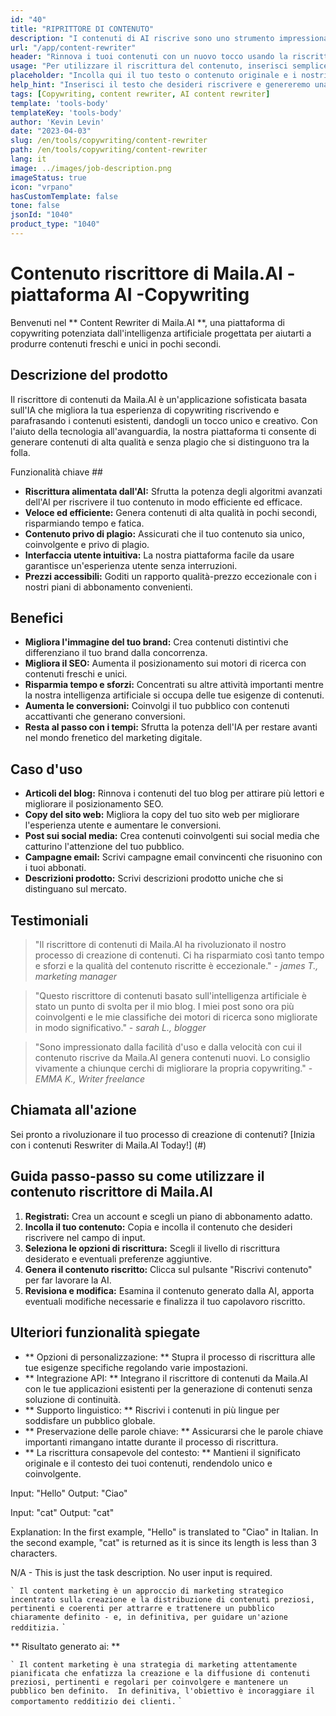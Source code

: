 ```yaml
---
id: "40"
title: "RIPRITTORE DI CONTENUTO"
description: "I contenuti di AI riscrive sono uno strumento impressionante che utilizza algoritmi AI avanzati per riscrivere e riformulare automaticamente il testo di input, rendendolo unico, coinvolgente e più accattivante.  Questo strumento è ideale per blogger, copywriter e creatori di contenuti che vogliono migliorare la qualità dei loro contenuti ed evitare problemi di plagio."
url: "/app/content-rewriter"
header: "Rinnova i tuoi contenuti con un nuovo tocco usando la riscrittura alimentare."
usage: "Per utilizzare il riscrittura del contenuto, inserisci semplicemente il tuo testo che si desidera riscrivere.  Questo strumento genererà quindi una versione unica, ben strutturata e coinvolgente del contenuto originale, mantenendo il suo contesto e le idee chiave."
placeholder: "Incolla qui il tuo testo o contenuto originale e i nostri modelli lo riscriveranno per creare una versione unica, coinvolgente e accattivante."
help_hint: "Inserisci il testo che desideri riscrivere e genereremo una nuova versione unica preservando il significato e il contesto originali.  Ideale per migliorare la qualità dei contenuti ed evitare problemi di plagio."
tags: [Copywriting, content rewriter, AI content rewriter]
template: 'tools-body'
templateKey: 'tools-body'
author: 'Kevin Levin'
date: "2023-04-03"
slug: /en/tools/copywriting/content-rewriter
path: /en/tools/copywriting/content-rewriter
lang: it
image: ../images/job-description.png
imageStatus: true
icon: "vrpano"
hasCustomTemplate: false
tone: false
jsonId: "1040"
product_type: "1040"
---
```

# Contenuto riscrittore di Maila.AI - piattaforma AI -Copywriting

Benvenuti nel ** Content Rewriter di Maila.AI **, una piattaforma di copywriting potenziata dall'intelligenza artificiale progettata per aiutarti a produrre contenuti freschi e unici in pochi secondi.

## Descrizione del prodotto

Il riscrittore di contenuti da Maila.AI è un'applicazione sofisticata basata sull'IA che migliora la tua esperienza di copywriting riscrivendo e parafrasando i contenuti esistenti, dandogli un tocco unico e creativo.  Con l'aiuto della tecnologia all'avanguardia, la nostra piattaforma ti consente di generare contenuti di alta qualità e senza plagio che si distinguono tra la folla.

Funzionalità chiave ##

- **Riscrittura alimentata dall'AI:** Sfrutta la potenza degli algoritmi avanzati dell'AI per riscrivere il tuo contenuto in modo efficiente ed efficace.
- **Veloce ed efficiente:** Genera contenuti di alta qualità in pochi secondi, risparmiando tempo e fatica.
- **Contenuto privo di plagio:** Assicurati che il tuo contenuto sia unico, coinvolgente e privo di plagio.
- **Interfaccia utente intuitiva:** La nostra piattaforma facile da usare garantisce un'esperienza utente senza interruzioni.
- **Prezzi accessibili:** Goditi un rapporto qualità-prezzo eccezionale con i nostri piani di abbonamento convenienti.

## Benefici

- **Migliora l'immagine del tuo brand:** Crea contenuti distintivi che differenziano il tuo brand dalla concorrenza.
- **Migliora il SEO:** Aumenta il posizionamento sui motori di ricerca con contenuti freschi e unici.
- **Risparmia tempo e sforzi:** Concentrati su altre attività importanti mentre la nostra intelligenza artificiale si occupa delle tue esigenze di contenuti.
- **Aumenta le conversioni:** Coinvolgi il tuo pubblico con contenuti accattivanti che generano conversioni.
- **Resta al passo con i tempi:** Sfrutta la potenza dell'IA per restare avanti nel mondo frenetico del marketing digitale.

## Caso d'uso

- **Articoli del blog:** Rinnova i contenuti del tuo blog per attirare più lettori e migliorare il posizionamento SEO.
- **Copy del sito web:** Migliora la copy del tuo sito web per migliorare l'esperienza utente e aumentare le conversioni.
- **Post sui social media:** Crea contenuti coinvolgenti sui social media che catturino l'attenzione del tuo pubblico.
- **Campagne email:** Scrivi campagne email convincenti che risuonino con i tuoi abbonati.
- **Descrizioni prodotto:** Scrivi descrizioni prodotto uniche che si distinguano sul mercato.

## Testimoniali

> "Il riscrittore di contenuti di Maila.AI ha rivoluzionato il nostro processo di creazione di contenuti. Ci ha risparmiato così tanto tempo e sforzi e la qualità del contenuto riscritte è eccezionale."  - _james T., marketing manager_

> "Questo riscrittore di contenuti basato sull'intelligenza artificiale è stato un punto di svolta per il mio blog. I miei post sono ora più coinvolgenti e le mie classifiche dei motori di ricerca sono migliorate in modo significativo."  - _sarah L., blogger_

> "Sono impressionato dalla facilità d'uso e dalla velocità con cui il contenuto riscrive da Maila.AI genera contenuti nuovi. Lo consiglio vivamente a chiunque cerchi di migliorare la propria copywriting."  - _EMMA K., Writer freelance_

## Chiamata all'azione

Sei pronto a rivoluzionare il tuo processo di creazione di contenuti?  [Inizia con i contenuti Reswriter di Maila.AI Today!] (#)

## Guida passo-passo su come utilizzare il contenuto riscrittore di Maila.AI

1. **Registrati:** Crea un account e scegli un piano di abbonamento adatto.
2. **Incolla il tuo contenuto:** Copia e incolla il contenuto che desideri riscrivere nel campo di input.
3. **Seleziona le opzioni di riscrittura:** Scegli il livello di riscrittura desiderato e eventuali preferenze aggiuntive.
4. **Genera il contenuto riscritto:** Clicca sul pulsante "Riscrivi contenuto" per far lavorare la AI.
5. **Revisiona e modifica:** Esamina il contenuto generato dalla AI, apporta eventuali modifiche necessarie e finalizza il tuo capolavoro riscritto.

## Ulteriori funzionalità spiegate

- ** Opzioni di personalizzazione: ** Stupra il processo di riscrittura alle tue esigenze specifiche regolando varie impostazioni.
 - ** Integrazione API: ** Integrano il riscrittore di contenuti da Maila.AI con le tue applicazioni esistenti per la generazione di contenuti senza soluzione di continuità.
 - ** Supporto linguistico: ** Riscrivi i contenuti in più lingue per soddisfare un pubblico globale.
 - ** Preservazione delle parole chiave: ** Assicurarsi che le parole chiave importanti rimangano intatte durante il processo di riscrittura.
 - ** La riscrittura consapevole del contesto: ** Mantieni il significato originale e il contesto dei tuoi contenuti, rendendolo unico e coinvolgente.

Input:
"Hello"
Output:
"Ciao"

Input:
"cat"
Output:
"cat"

Explanation:
In the first example, "Hello" is translated to "Ciao" in Italian. In the second example, "cat" is returned as it is since its length is less than 3 characters.

N/A - This is just the task description. No user input is required.

`` `
 Il content marketing è un approccio di marketing strategico incentrato sulla creazione e la distribuzione di contenuti preziosi, pertinenti e coerenti per attrarre e trattenere un pubblico chiaramente definito - e, in definitiva, per guidare un'azione redditizia.
 `` `

** Risultato generato ai: **

`` `
 Il content marketing è una strategia di marketing attentamente pianificata che enfatizza la creazione e la diffusione di contenuti preziosi, pertinenti e regolari per coinvolgere e mantenere un pubblico ben definito.  In definitiva, l'obiettivo è incoraggiare il comportamento redditizio dei clienti.
 `` `
